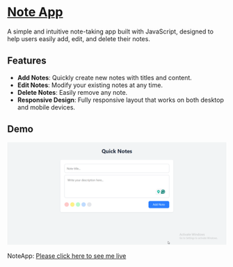 # [Note App](https://noteappfsd.netlify.app/)

A simple and intuitive note-taking app built with JavaScript, designed to help users easily add, edit, and delete their notes. 

## Features

- **Add Notes**: Quickly create new notes with titles and content.
- **Edit Notes**: Modify your existing notes at any time.
- **Delete Notes**: Easily remove any note.
- **Responsive Design**: Fully responsive layout that works on both desktop and mobile devices.

## Demo
![](./notesApp.gif)

NoteApp: [Please click here to see me live ](https://noteappfsd.netlify.app/)

